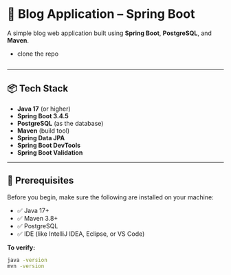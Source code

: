 # 📘 Blog Application – Spring Boot

A simple blog web application built using **Spring Boot**, **PostgreSQL**, and **Maven**.

- clone the repo
``` bash

```
---

## 📦 Tech Stack

- **Java 17** (or higher)
- **Spring Boot 3.4.5**
- **PostgreSQL** (as the database)
- **Maven** (build tool)
- **Spring Data JPA**
- **Spring Boot DevTools**
- **Spring Boot Validation**

---

## 🚀 Prerequisites

Before you begin, make sure the following are installed on your machine:

- ✅ Java 17+
- ✅ Maven 3.8+
- ✅ PostgreSQL
- ✅ IDE (like IntelliJ IDEA, Eclipse, or VS Code)

**To verify:**

```bash
java -version
mvn -version
```
